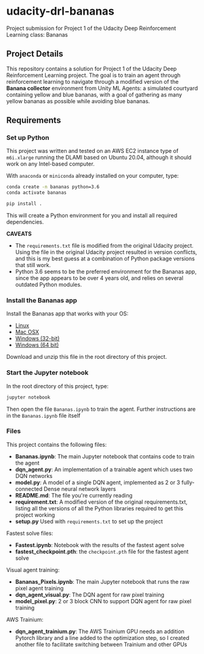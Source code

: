 # udacity-drl-bananas

Project submission for Project 1 of the Udacity Deep Reinforcement Learning class: Bananas

## Project Details

This repository contains a solution for Project 1 of the Udacity Deep Reinforcement Learning project. The goal is to train an agent through reinforcement learning to navigate through a modified version of the **Banana collector** environment from Unity ML Agents: a simulated courtyard containing yellow and blue bananas, with a goal of gathering as many yellow bananas as possible while avoiding blue bananas.

## Requirements

### Set up Python

This project was written and tested on an AWS EC2 instance type of `m6i.xlarge` running the DLAMI based on Ubuntu 20.04, although it should work on any Intel-based computer.

With `anaconda` or `miniconda` already installed on your computer, type:

```bash
conda create -n bananas python=3.6
conda activate bananas

pip install .
```

This will create a Python environment for you and install all required dependencies.

**CAVEATS**

* The `requirements.txt` file is modified from the original Udacity project. Using the file in the original Udacity project resulted in version conflicts, and this is my best guess at a combination of Python package versions that still work.
* Python 3.6 seems to be the preferred environment for the Bananas app, since the app appears to be over 4 years old, and relies on several outdated Python modules.

### Install the Bananas app

Install the Bananas app that works with your OS:

* [Linux](https://s3-us-west-1.amazonaws.com/udacity-drlnd/P1/Banana/Banana_Linux.zip)
* [Mac OSX](https://s3-us-west-1.amazonaws.com/udacity-drlnd/P1/Banana/Banana.app.zip)
* [Windows (32-bit)](https://s3-us-west-1.amazonaws.com/udacity-drlnd/P1/Banana/Banana_Windows_x86.zip)
* [Windows (64 bit)](https://s3-us-west-1.amazonaws.com/udacity-drlnd/P1/Banana/Banana_Windows_x86_64.zip)

Download and unzip this file in the root directory of this project.

### Start the Jupyter notebook

In the root directory of this project, type:

```bash
jupyter notebook
```

Then open the file `Bananas.ipynb` to train the agent. Further instructions are in the `Bananas.ipynb` file itself

### Files

This project contains the following files:

* **Bananas.ipynb**: The main Jupyter notebook that contains code to train the agent
* **dqn_agent.py**: An implementation of a trainable agent which uses two DQN networks
* **model.py**: A model of a single DQN agent, implemented as 2 or 3 fully-connected Dense neural network layers
* **README.md**: The file you're currently reading
* **requirement.txt**: A modified version of the original requirements.txt, listing all the versions of all the Python libraries required to get this project working
* **setup.py** Used with `requirements.txt` to set up the project

Fastest solve files:

* **Fastest.ipynb**: Notebook with the results of the fastest agent solve
* **fastest_checkpoint.pth**: the `checkpoint.pth` file for the fastest agent solve

Visual agent training:

* **Bananas_Pixels.ipynb**: The main Jupyter notebook that runs the raw pixel agent training
* **dqn_agent_visual.py**: The DQN agent for raw pixel training
* **model_pixel.py**: 2 or 3 block CNN to support DQN agent for raw pixel training

AWS Trainium:

* **dqn_agent_trainium.py**: The AWS Trainium GPU needs an addition Pytorch library and a line added to the optimization step, so I created another file to facilitate switching between Trainium and other GPUs

